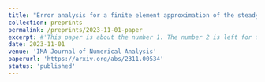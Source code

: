 ```yaml
---
title: "Error analysis for a finite element approximation of the steady $p(.)$-Navier-Stokes equations"
collection: preprints
permalink: /preprints/2023-11-01-paper
excerpt: #'This paper is about the number 1. The number 2 is left for future work.'
date: 2023-11-01
venue: 'IMA Journal of Numerical Analysis'
paperurl: 'https://arxiv.org/abs/2311.00534'
status: 'published'
--- 
```


 